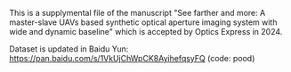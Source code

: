 This is a supplymental file of the manuscript "See farther and more: A master-slave UAVs based synthetic optical aperture imaging system with wide and dynamic baseline" which is accepted by Optics Express in 2024.

Dataset is updated in Baidu Yun: https://pan.baidu.com/s/1VkUjChWpCK8AyihefqsyFQ (code: pood)

